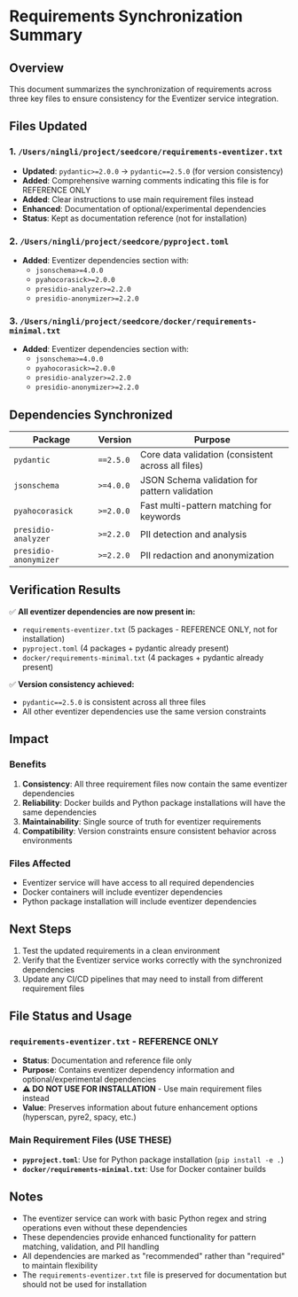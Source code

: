 # Requirements Synchronization Summary

## Overview
This document summarizes the synchronization of requirements across three key files to ensure consistency for the Eventizer service integration.

## Files Updated

### 1. `/Users/ningli/project/seedcore/requirements-eventizer.txt`
- **Updated**: `pydantic>=2.0.0` → `pydantic==2.5.0` (for version consistency)
- **Added**: Comprehensive warning comments indicating this file is for REFERENCE ONLY
- **Added**: Clear instructions to use main requirement files instead
- **Enhanced**: Documentation of optional/experimental dependencies
- **Status**: Kept as documentation reference (not for installation)

### 2. `/Users/ningli/project/seedcore/pyproject.toml`
- **Added**: Eventizer dependencies section with:
  - `jsonschema>=4.0.0`
  - `pyahocorasick>=2.0.0`
  - `presidio-analyzer>=2.2.0`
  - `presidio-anonymizer>=2.2.0`

### 3. `/Users/ningli/project/seedcore/docker/requirements-minimal.txt`
- **Added**: Eventizer dependencies section with:
  - `jsonschema>=4.0.0`
  - `pyahocorasick>=2.0.0`
  - `presidio-analyzer>=2.2.0`
  - `presidio-anonymizer>=2.2.0`

## Dependencies Synchronized

| Package | Version | Purpose |
|---------|---------|---------|
| `pydantic` | `==2.5.0` | Core data validation (consistent across all files) |
| `jsonschema` | `>=4.0.0` | JSON Schema validation for pattern validation |
| `pyahocorasick` | `>=2.0.0` | Fast multi-pattern matching for keywords |
| `presidio-analyzer` | `>=2.2.0` | PII detection and analysis |
| `presidio-anonymizer` | `>=2.2.0` | PII redaction and anonymization |

## Verification Results

✅ **All eventizer dependencies are now present in:**
- `requirements-eventizer.txt` (5 packages - REFERENCE ONLY, not for installation)
- `pyproject.toml` (4 packages + pydantic already present)
- `docker/requirements-minimal.txt` (4 packages + pydantic already present)

✅ **Version consistency achieved:**
- `pydantic==2.5.0` is consistent across all three files
- All other eventizer dependencies use the same version constraints

## Impact

### Benefits
1. **Consistency**: All three requirement files now contain the same eventizer dependencies
2. **Reliability**: Docker builds and Python package installations will have the same dependencies
3. **Maintainability**: Single source of truth for eventizer requirements
4. **Compatibility**: Version constraints ensure consistent behavior across environments

### Files Affected
- Eventizer service will have access to all required dependencies
- Docker containers will include eventizer dependencies
- Python package installation will include eventizer dependencies

## Next Steps
1. Test the updated requirements in a clean environment
2. Verify that the Eventizer service works correctly with the synchronized dependencies
3. Update any CI/CD pipelines that may need to install from different requirement files

## File Status and Usage

### `requirements-eventizer.txt` - REFERENCE ONLY
- **Status**: Documentation and reference file only
- **Purpose**: Contains eventizer dependency information and optional/experimental dependencies
- **⚠️ DO NOT USE FOR INSTALLATION** - Use main requirement files instead
- **Value**: Preserves information about future enhancement options (hyperscan, pyre2, spacy, etc.)

### Main Requirement Files (USE THESE)
- **`pyproject.toml`**: Use for Python package installation (`pip install -e .`)
- **`docker/requirements-minimal.txt`**: Use for Docker container builds

## Notes
- The eventizer service can work with basic Python regex and string operations even without these dependencies
- These dependencies provide enhanced functionality for pattern matching, validation, and PII handling
- All dependencies are marked as "recommended" rather than "required" to maintain flexibility
- The `requirements-eventizer.txt` file is preserved for documentation but should not be used for installation
